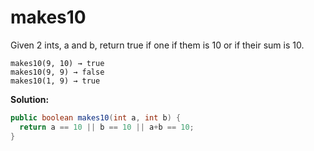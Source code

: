 # makes10

Given 2 ints, a and b, return true if one if them is 10 or if their sum is 10.

```
makes10(9, 10) → true
makes10(9, 9) → false
makes10(1, 9) → true
```

**Solution:**

```java
public boolean makes10(int a, int b) {
  return a == 10 || b == 10 || a+b == 10;
}
```